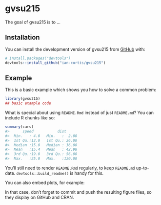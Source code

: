 
<!-- README.md is generated from README.Rmd. Please edit that file -->

# gvsu215

<!-- badges: start -->
<!-- badges: end -->

The goal of gvsu215 is to …

## Installation

You can install the development version of gvsu215 from
[GitHub](https://github.com/) with:

``` r
# install.packages("devtools")
devtools::install_github("ian-curtis/gvsu215")
```

## Example

This is a basic example which shows you how to solve a common problem:

``` r
library(gvsu215)
## basic example code
```

What is special about using `README.Rmd` instead of just `README.md`?
You can include R chunks like so:

``` r
summary(cars)
#>      speed           dist       
#>  Min.   : 4.0   Min.   :  2.00  
#>  1st Qu.:12.0   1st Qu.: 26.00  
#>  Median :15.0   Median : 36.00  
#>  Mean   :15.4   Mean   : 42.98  
#>  3rd Qu.:19.0   3rd Qu.: 56.00  
#>  Max.   :25.0   Max.   :120.00
```

You’ll still need to render `README.Rmd` regularly, to keep `README.md`
up-to-date. `devtools::build_readme()` is handy for this.

You can also embed plots, for example:

In that case, don’t forget to commit and push the resulting figure
files, so they display on GitHub and CRAN.
